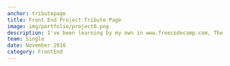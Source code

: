 ```yaml
---
anchor: tributepage
title: Front End Project Tribute Page
image: img/portfolio/project0.png
description: I've been learning by my own in www.freecodecamp.com, The source code can be found <a href="http://codepen.io/davidsanchez96/pen/GNmWxE">here</a>
team: Single
date: November 2016
category: FrontEnd
---
```

